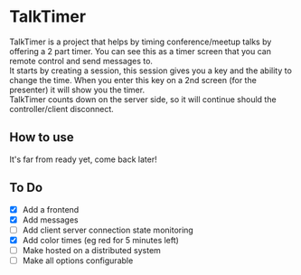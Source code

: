 TalkTimer
=========

TalkTimer is a project that helps by timing conference/meetup talks by offering a 2 part timer. You can see this as a timer screen that you can remote control and send messages to.  
It starts by creating a session, this session gives you a key and the ability to change the time. When you enter this key on a 2nd screen (for the presenter) it will show you the timer.  
TalkTimer counts down on the server side, so it will continue should the controller/client disconnect.

## How to use
It's far from ready yet, come back later!

## To Do
- [x] Add a frontend
- [x] Add messages
- [ ] Add client server connection state monitoring
- [x] Add color times (eg red for 5 minutes left)
- [ ] Make hosted on a distributed system
- [ ] Make all options configurable

